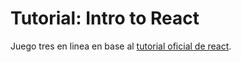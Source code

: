 # Tutorial: Intro to React

Juego tres en linea en base al [tutorial oficial de react](https://reactjs.org/tutorial/tutorial.html).
